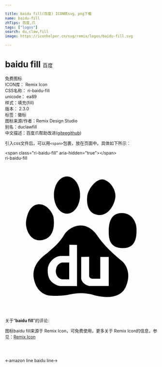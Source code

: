 ```yaml
---

title: baidu fill(百度) ICON转svg、png下载
name: baidu-fill
zhTips: 百度,爪
tags: ["logos"]
search: du,claw,fill
image: https://iconhelper.cn/svg/remix/logos/baidu-fill.svg

---
```


# baidu fill  <small style="font-size: 60%;font-weight: 100">百度</small>


<div class="detail-page">
<p>
<span><span class="badge-success badge">免费图标</span> </span>
<br/>
<span>
ICON库：
<span class="badge-secondary badge">Remix Icon</span> 
</span>
<br/>
<span>
CSS名称：
<span class="badge-secondary badge">ri-baidu-fill</span> 
</span>
<br/>
<span>
unicode：
<span class="badge-secondary badge">ea89</span> 
<copy-btn content='ea89' btn-title=""></copy-btn>
<copy-btn :content='String.fromCodePoint(parseInt("ea89", 16))' btn-title="复制U"></copy-btn>
</span><br/><span>样式：<span class="badge-light badge">填充(fill)</span></span>
<br/>
<span>
版本：
<span class="badge-secondary badge">2.3.0</span> 
</span><br/><span>标签：<span class="badge-light badge"><router-link to="/tags/logos.html">徽标</router-link></span></span>
<br/>
<span>图标来源/作者：<span class="badge-light badge">Remix Design Studio</span></span> 
<br/>
<span>别名：<span class="badge-light badge">du</span><span class="badge-light badge">claw</span><span class="badge-light badge">fill</span></span><br/><span class="zh-detail">中文描述：<span class="badge-primary badge">百度</span><span class="badge-primary badge">爪</span><span class="help-link"><span>帮助改进</span>(<a href="https://gitee.com/liuwave/icon-helper/edit/master/json/remix/logos/baidu-fill.json" target="_blank" rel="noopener noreferrer">gitee</a><a href="https://github.com/liuwave/icon-helper/edit/master/json/remix/logos/baidu-fill.json" target="_blank" rel="noopener noreferrer">github</a></span>)</span><br/>
</p>
</div>
<div class="alert alert-dark">
  <i class="ri-baidu-fill ri-xs"></i>
  <i class="ri-baidu-fill ri-sm"></i>
  <i class="ri-baidu-fill ri-lg"></i>
  <i class="ri-baidu-fill ri-2x"></i>
  <i class="ri-baidu-fill ri-3x"></i>
  <i class="ri-baidu-fill ri-5x"></i>
  <i class="ri-baidu-fill ri-7x"></i>
</div>
<div>
  <p>引入css文件后，可以用<code>&lt;span&gt;</code>包裹，放在页面中。具体如下所示：    
  </p>
  <div class="alert alert-primary" style="font-size: 14px">
    &lt;span class="ri-baidu-fill" aria-hidden="true"&gt;&lt;/span&gt;
    <copy-btn content='<span class="ri-baidu-fill" aria-hidden="true"></span>'></copy-btn>
  </div>
  <div class="alert alert-secondary">
    <i class="ri-baidu-fill"
    style="font-size: 24px"
    aria-hidden="true"></i> ri-baidu-fill
    <copy-btn content="ri-baidu-fill" btn-title="复制图标名称"></copy-btn>
  </div>
</div>
<div id="svg" class="svg-wrap">
<svg xmlns="http://www.w3.org/2000/svg" viewBox="0 0 24 24">
    <g>
        <path fill="none" d="M0 0h24v24H0z"/>
        <path fill-rule="nonzero" d="M5.927 12.497c2.063-.443 1.782-2.909 1.72-3.448-.101-.83-1.078-2.282-2.405-2.167-1.67.15-1.913 2.561-1.913 2.561-.226 1.115.54 3.497 2.598 3.054zm2.19 4.288c-.06.173-.195.616-.078 1.002.23.866.982.905.982.905h1.08v-2.64H8.944c-.52.154-.77.559-.827.733zm1.638-8.422c1.14 0 2.06-1.312 2.06-2.933 0-1.62-.92-2.93-2.06-2.93-1.137 0-2.06 1.31-2.06 2.93 0 1.621.923 2.933 2.06 2.933zm4.908.193c1.522.198 2.501-1.427 2.696-2.659.199-1.23-.784-2.658-1.862-2.904-1.08-.248-2.429 1.483-2.552 2.61-.147 1.38.197 2.758 1.718 2.953zm0 3.448c-1.865-2.905-4.513-1.723-5.4-.245-.881 1.477-2.256 2.41-2.451 2.658-.198.244-2.846 1.673-2.258 4.284.587 2.609 2.652 2.56 2.652 2.56s1.521.15 3.286-.246c1.766-.391 3.286.098 3.286.098s4.125 1.38 5.253-1.278c1.128-2.66-.637-4.038-.637-4.038s-2.356-1.823-3.732-3.793zm-6.008 7.75c-1.158-.231-1.619-1.021-1.677-1.156-.057-.137-.386-.772-.212-1.853.5-1.619 1.927-1.735 1.927-1.735h1.428v-1.755l1.215.02v6.479h-2.68zm4.59-.019c-1.196-.308-1.251-1.158-1.251-1.158v-3.412l1.251-.02v3.066c.077.328.483.387.483.387h1.271v-3.433h1.332v4.57h-3.086zm7.454-9.11c0-.59-.49-2.364-2.305-2.364-1.819 0-2.062 1.675-2.062 2.859 0 1.13.095 2.707 2.354 2.657 2.26-.05 2.013-2.56 2.013-3.152z"/>
    </g>
</svg>

</div>
<detail full-name='ri-baidu-fill'></detail>  
<div class="icon-detail__container">
<p>关于“<b>baidu fill</b>”的评论:</p>
</div>
<Vssue title="关于“baidu fill”的评论" />    
<div><p>图标baidu fill来源于 Remix Icon，可免费使用，更多关于  Remix Icon的信息，参见：<a target="_blank" href="https://iconhelper.cn/remix.html">Remix Icon</a>
</p></div>

<div style="padding:2rem 0 " class="page-nav"><p class="inner"><span class="prev">←<router-link to="/icon/logos/amazon-line.html">amazon line</router-link></span> <span class="next"><router-link to="/icon/logos/baidu-line.html">baidu line</router-link>→</span></p></div>
